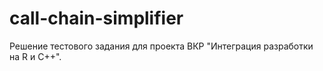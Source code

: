 # call-chain-simplifier
Решение тестового задания для проекта ВКР "Интеграция разработки на R и С++".
